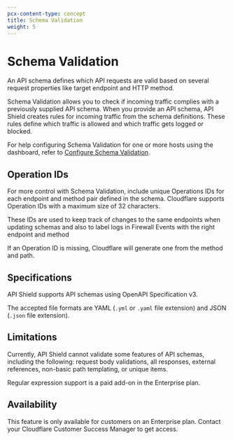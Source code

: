 ```yaml
---
pcx-content-type: concept
title: Schema Validation
weight: 5
---
```


# Schema Validation

An API schema defines which API requests are valid based on several request properties like target endpoint and HTTP method.

Schema Validation allows you to check if incoming traffic complies with a previously supplied API schema. When you provide an API schema, API Shield creates rules for incoming traffic from the schema definitions. These rules define which traffic is allowed and which traffic gets logged or blocked.

For help configuring Schema Validation for one or more hosts using the dashboard, refer to [Configure Schema Validation](/api-shield/security/schema-validation/configure/).

## Operation IDs

For more control with Schema Validation, include unique Operations IDs for each endpoint and method pair defined in the schema. Cloudflare supports Operation IDs with a maximum size of 32 characters.

These IDs are used to keep track of changes to the same endpoints when updating schemas and also to label logs in Firewall Events with the right endpoint and method

If an Operation ID is missing, Cloudflare will generate one from the method and path.

## Specifications

API Shield supports API schemas using OpenAPI Specification v3.

The accepted file formats are YAML (`.yml` or `.yaml` file extension) and JSON (`.json` file extension).

## Limitations

Currently, API Shield cannot validate some features of API schemas, including the following: request body validations, all responses, external references, non-basic path templating, or unique items.

Regular expression support is a paid add-on in the Enterprise plan.

## Availability

This feature is only available for customers on an Enterprise plan. Contact your Cloudflare Customer Success Manager to get access.
